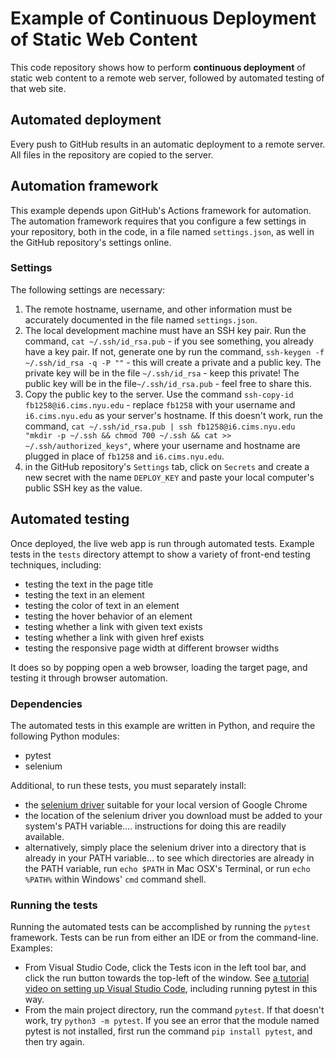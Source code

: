 # Example of Continuous Deployment of Static Web Content

This code repository shows how to perform **continuous deployment** of static web content to a remote web server, followed by automated testing of that web site.

## Automated deployment

Every push to GitHub results in an automatic deployment to a remote server. All files in the repository are copied to the server.

## Automation framework

This example depends upon GitHub's Actions framework for automation. The automation framework requires that you configure a few settings in your repository, both in the code, in a file named `settings.json`, as well in the GitHub repository's settings online.

### Settings

The following settings are necessary:

1. The remote hostname, username, and other information must be accurately documented in the file named `settings.json`.
1. The local development machine must have an SSH key pair. Run the command, `cat ~/.ssh/id_rsa.pub` - if you see something, you already have a key pair. If not, generate one by run the command, `ssh-keygen -f ~/.ssh/id_rsa -q -P ""` - this will create a private and a public key. The private key will be in the file `~/.ssh/id_rsa` - keep this private! The public key will be in the file`~/.ssh/id_rsa.pub` - feel free to share this.
1. Copy the public key to the server. Use the command `ssh-copy-id fb1258@i6.cims.nyu.edu` - replace `fb1258` with your username and `i6.cims.nyu.edu` as your server's hostname. If this doesn't work, run the command, `cat ~/.ssh/id_rsa.pub | ssh fb1258@i6.cims.nyu.edu "mkdir -p ~/.ssh && chmod 700 ~/.ssh && cat >> ~/.ssh/authorized_keys"`, where your username and hostname are plugged in place of `fb1258` and `i6.cims.nyu.edu`.
1. in the GitHub repository's `Settings` tab, click on `Secrets` and create a new secret with the name `DEPLOY_KEY` and paste your local computer's public SSH key as the value.

## Automated testing

Once deployed, the live web app is run through automated tests. Example tests in the `tests` directory attempt to show a variety of front-end testing techniques, including:

- testing the text in the page title
- testing the text in an element
- testing the color of text in an element
- testing the hover behavior of an element
- testing whether a link with given text exists
- testing whether a link with given href exists
- testing the responsive page width at different browser widths

It does so by popping open a web browser, loading the target page, and testing it through browser automation.

### Dependencies

The automated tests in this example are written in Python, and require the following Python modules:

- pytest
- selenium

Additional, to run these tests, you must separately install:

- the [selenium driver](https://sites.google.com/a/chromium.org/chromedriver/downloads) suitable for your local version of Google Chrome
- the location of the selenium driver you download must be added to your system's PATH variable.... instructions for doing this are readily available.
- alternatively, simply place the selenium driver into a directory that is already in your PATH variable... to see which directories are already in the PATH variable, run `echo $PATH` in Mac OSX's Terminal, or run `echo %PATH%` within Windows' `cmd` command shell.

### Running the tests

Running the automated tests can be accomplished by running the `pytest` framework. Tests can be run from either an IDE or from the command-line. Examples:

- From Visual Studio Code, click the Tests icon in the left tool bar, and click the run button towards the top-left of the window. See [a tutorial video on setting up Visual Studio Code](https://www.youtube.com/watch?v=xsXMzyK1M4I), including running pytest in this way.
- From the main project directory, run the command `pytest`. If that doesn't work, try `python3 -m pytest`. If you see an error that the module named pytest is not installed, first run the command `pip install pytest`, and then try again.

